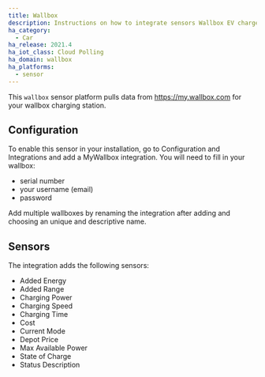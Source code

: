```yaml
---
title: Wallbox
description: Instructions on how to integrate sensors Wallbox EV chargers to Home Assistant
ha_category:
  - Car
ha_release: 2021.4
ha_iot_class: Cloud Polling
ha_domain: wallbox
ha_platforms:
  - sensor
---
```


This `wallbox` sensor platform pulls data from https://my.wallbox.com for your wallbox charging station.

## Configuration

To enable this sensor in your installation, go to Configuration and Integrations and add a MyWallbox integration. You will need to fill in your wallbox:
- serial number
-  your username (email)
-  password

Add multiple wallboxes by renaming the integration after adding and choosing an unique and descriptive name.

## Sensors

The integration adds the following sensors:
- Added Energy
- Added Range
- Charging Power
- Charging Speed
- Charging Time
- Cost
- Current Mode
- Depot Price
- Max Available Power
- State of Charge
- Status Description
